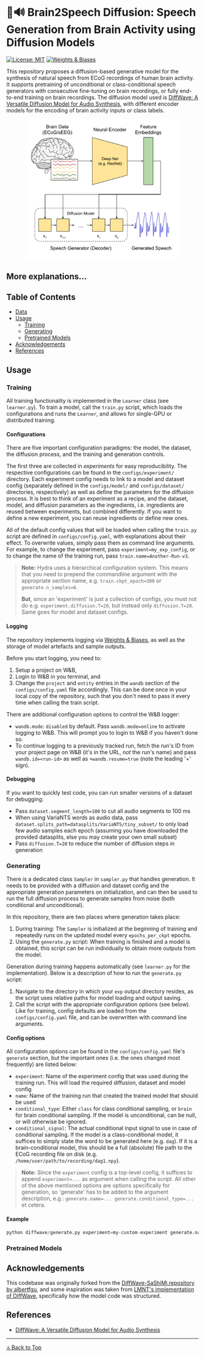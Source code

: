 # 🧠🔊 Brain2Speech Diffusion: Speech Generation from Brain Activity using Diffusion Models

[![License: MIT](https://img.shields.io/badge/License-MIT-green.svg)](https://opensource.org/licenses/MIT)
[![Weights & Biases](https://img.shields.io/badge/Weights_&_Biases-FFBE00?logo=WeightsAndBiases&logoColor=white)](https://wandb.ai/pascalschroeder/brain2speech-diffusion)


This repository proposes a diffusion-based generative model for the synthesis of natural speech from ECoG recordings of human brain activity. It supports pretraining of unconditional or class-conditional speech generators with consecutive fine-tuning on brain recordings, or fully end-to-end training on brain recordings. The diffusion model used is [DiffWave: A Versatile Diffusion Model for Audio Synthesis](https://arxiv.org/pdf/2009.09761.pdf), with different encoder models for the encoding of brain activity inputs or class labels.

<p align="center">
<img width="400" title="Speech Decoding From The Brain" alt="Model Architecture" src="images/Speech Decoding from Brain.png?raw=true">
</p>

## More explanations...

## Table of Contents
* [Data](#data)
* [Usage](#usage)
  * [Training](#training)
  * [Generating](#generating)
  * [Pretrained Models](#pretrained-models)
* [Acknowledgements](#acknowledgements)
* [References](#references)




## Usage

### Training

All training functionality is implemented in the `Learner` class (see `learner.py`). To train a model, call the `train.py` script, which loads the configurations and runs the `Learner`, and allows for single-GPU or distributed training.

#### Configurations

There are five important configuration paradigms: the model, the dataset, the diffusion process, and the training and generation controls.

The first three are collected in *experiments* for easy reproducibility. The respective configurations can be found in the `configs/experiment/` directory. Each experiment config needs to link to a model and dataset config (separately defined in the `configs/model/` and `configs/dataset/` directories, respectively) as well as define the parameters for the diffusion process. It is best to think of an experiment as a recipe, and the dataset, model, and diffusion parameters as the ingredients, i.e. ingredients are reused between experiments, but combined differently. If you want to define a new experiment, you can reuse ingredients or define new ones.

All of the default config values that will be loaded when calling the `train.py` script are defined in `configs/config.yaml`, with explanations about their effect. To overwrite values, simply pass them as command line arguments. For example, to change the experiment, pass `experiment=my_exp_config`, or to change the name of the training run, pass `train.name=Another-Run-v3`.

> **Note:** Hydra uses a hierarchical configuration system. This means that you need to prepend the commandline argument with the appropriate section name, e.g. `train.ckpt_epoch=300` or `generate.n_samples=6`. 
>
> **But**, since an 'experiment' is just a collection of configs, you must not do e.g. `experiment.diffusion.T=20`, but instead only `diffusion.T=20`. Same goes for model and dataset configs.

<!-- 
**Config options**
* `name`: The unique name of the experiment you're running, e.g. 'VariaNTS-Pretraining-v3'. This will also be used as the run name in W&B, should logging to W&B be enabled.
* `ckpt_epoch`: Which checkpoint to resume training from. If `ckpt_epoch=max`, will find the latest checkpoint, if `ckpt_iter=-1` will train from scratch. For any other positive integer, will try to load that exact checkpoint.
* `epochs_per_ckpt`: How many epoch to train between saving a model checkpoint to disk. This also controls the frequency of generating sample outputs.
* `iters_per_logging`: How many batches to feed in the train loop between logging of training metrics.
* `n_epochs`: The total number of epochs to train the model for
* `learning_rate`: The 
* `batch_size_per_gpu`: 8 -->

#### Logging

The repository implements logging via [Weights & Biases](https://wandb.ai/), as well as the storage of model artefacts and sample outputs. 

Before you start logging, you need to:
1. Setup a project on W&B,
2. Login to W&B in you terminal, and
2. Change the `project` and `entity` entries in the `wandb` section of the `configs/config.yaml` file accordingly. This can be done once in your local copy of the repository, such that you don't need to pass it every time when calling the train script.

There are additional configuration options to control the W&B logger:
* `wandb.mode`: `disabled` by default. Pass `wandb.mode=online` to activate logging to W&B. This will prompt you to login to W&B if you haven't done so.
* To continue logging to a previously tracked run, fetch the run's ID from your project page on W&B (it's in the URL, *not* the run's name) and pass `wandb.id=<run-id>` as well as `+wandb.resume=true` (note the leading '+' sign).

#### Debugging

If you want to quickly test code, you can run smaller versions of a dataset for debugging:
* Pass `dataset.segment_length=100` to cut all audio segments to 100 ms
* When using VariaNTS words as audio data, pass `dataset.splits_path=datasplits/VariaNTS/tiny_subset/` to only load few audio samples each epoch (assuming you have downloaded the provided datasplits, else you may create your own small subset)
* Pass `diffusion.T=20` to reduce the number of diffusion steps in generation

### Generating

There is a dedicated class `Sampler` in `sampler.py` that handles generation. It needs to be provided with a diffusion and dataset config and the appropriate generation parameters on initialization, and can then be used to run the full diffusion process to generate samples from noise (both conditional and unconditional).

In this repository, there are two places where generation takes place:
1. During training: The `Sampler` is initialized at the beginning of training and repeatedly runs on the updated model every `epochs_per_ckpt` epochs.
2. Using the `generate.py` script: When training is finished and a model is obtained, this script can be run individually to obtain more outputs from the model. 

Generation during training happens automatically (see `learner.py` for the implementation). Below is a description of how to run the `generate.py` script:

1. Navigate to the directory in which your `exp` output directory resides, as the script uses relative paths for model loading and output saving.
2. Call the script with the appropriate configuration options (see below). Like for training, config defaults are loaded from the `configs/config.yaml` file, and can be overwritten with command line arguments.

#### Config options

All configuration options can be found in the `configs/config.yaml` file's `generate` section, but the important ones (i.e. the ones changed most frequently) are listed below:

* `experiment`: Name of the experiment config that was used during the training run. This will load the required diffusion, dataset and model config
* `name`: Name of the training run that created the trained model that should be used
* `conditional_type`: Either `class` for class conditional sampling, or `brain` for brain conditional sampling. If the model is unconditional, can be null, or will otherwise be ignored.
* `conditional_signal`: The actual conditional input signal to use in case of conditional sampling. If the model is a class-conditional model, it suffices to simply state the word to be generated here (e.g. `dag`). If it is a brain-conditional model, this should be a full (absolute) file path to the ECoG recording file on disk (e.g. `/home/user/path/to/recording/dag1.npy`).

> **Note:** Since the `experiment` config is a top-level config, it suffices to append `experiment=...` as argument when calling the script. All other of the above mentioned options are options specifically for generation, so 'generate' has to be added to the argument description, e.g.: `generate.name=... generate.conditional_type=...` et cetera.

#### Example
```s
python diffwave/generate.py experiment=my-custom-experiment generate.name=Example-Model-v2 generate.conditional_type=class generate.conditional_signal=dag
```

### Pretrained Models

## Acknowledgements
This codebase was originally forked from the [DiffWave-SaShiMi repository by albertfgu](https://github.com/albertfgu/diffwave-sashimi), and some inspiration was taken from [LMNT's implementation of DiffWave](https://github.com/lmnt-com/diffwave), specifically how the model code was structured.

## References
* [DiffWave: A Versatile Diffusion Model for Audio Synthesis](https://arxiv.org/pdf/2009.09761.pdf)

---
[🔝 Back to Top](#-brain2speech-diffusion-speech-generation-from-brain-activity-using-diffusion-models)

<!-- # DiffWave Unconditional Dutch

> :warning: **Disclaimer:**
>
> This is a fork of the [DiffWave-SaShiMi repository by albertfgu](https://github.com/albertfgu/diffwave-sashimi) to train the model on Dutch spoken data in the unconditional setting.
>
> It's in development and changes are not well documented. I do not recommend working with this repository in its current state, but if you are interested in doing so anyways, please reach out to me before.
>
> The rest of this Readme is the original one from albertfgu's repository.

## :point_down: Original ReadMe

This repository is an implementation of the waveform synthesizer in [DIFFWAVE: A VERSATILE DIFFUSION MODEL FOR AUDIO SYNTHESIS](https://arxiv.org/pdf/2009.09761.pdf).
It also has code to reproduce the SaShiMi+DiffWave experiments from [It’s Raw! Audio Generation with State-Space Models](https://arxiv.org/abs/2202.09729) (Goel et al. 2022).

This is a fork/combination of the implementations [philsyn/DiffWave-unconditional](https://github.com/philsyn/DiffWave-unconditional) and [philsyn/DiffWave-Vocoder](https://github.com/philsyn/DiffWave-Vocoder).
This repo uses Git LFS to store model checkpoints, which unfortunately [does not work with public forks](https://github.com/git-lfs/git-lfs/issues/1939).
For this reason it is not an official GitHub fork.

## Overview

This repository aims to provide a clean implementation of the DiffWave audio diffusion model.
The `checkpoints` branch of this repository has the original code used for reproducing experiments from the SaShiMi paper ([instructions](#pretrained-models)).
The `master` branch of this repository has the latest versions of the S4/SaShiMi model and can be used to train new models from scratch.


Compared to the parent fork for DiffWave, this repository has:
- Both unconditional (SC09) and vocoding (LJSpeech) waveform synthesis. It's also designed in a way to be easy to add new datasets
- Significantly improved infrastructure and documentation
- Configuration system with Hydra for modular configs and flexible command-line API
- Logging with WandB instead of Tensorboard, including automatically generating and uploading samples during training
- Vocoding does not require a separate pre-processing step to generate spectrograms, making it easier and less error-prone to use
- Option to replace WaveNet with the SaShiMi backbone (based on the [S4 layer](https://github.com/HazyResearch/state-spaces))
- Pretrained checkpoints and samples for both DiffWave (+Wavenet) and DiffWave+SaShiMi

These are some features that would be nice to add.
PRs are very welcome!
- Use the pip S4 package once it's released, instead of manually updating the standalone files
- Mixed-precision training
- Fast inference procedure from later versions of the DiffWave paper
- Can add an option to allow original Tensorboard logging instead of WandB (code is still there, just commented out)
- The different backbones (WaveNet and SaShiMi) can be consolidated more cleanly with the diffusion logic factored out

## ToC

- [Usage](#usage)
- [Data](#data)
- [Training](#training)
- [Vocoding](#vocoding)
- [Pretrained Models](#pretrained-models)
  - [DiffWave+SaShiMi](#sashimi-1)
  - [DiffWave](#wavenet-1)

## Usage

A basic experiment can be run with `python train.py`.
This default config is for SC09 unconditional generation with the SaShiMi backbone.

### Hydra

Configuration is managed by [Hydra](https://hydra.cc).
Config files are under `configs/`.
Examples of different configs and running experiments via command line are provided throughout this README.
Hydra has a steeper learning curve than standard `argparse`-based workflows, but offers much more flexibility and better experiment management. Feel free to file issues for help with configs.

### Multi-GPU training
By default, all available GPUs are used (according to [`torch.cuda.device_count()`](https://pytorch.org/docs/stable/cuda.html#torch.cuda.device_count)).
You can specify which GPUs to use by setting the [`CUDA_DEVICES_AVAILABLE`](https://developer.nvidia.com/blog/cuda-pro-tip-control-gpu-visibility-cuda_visible_devices/) environment variable before running the training module, or e.g. `CUDA_VISIBLE_DEVICES=0,1 python train.py`.


## Data

Unconditional generation uses the SC09 dataset by default, while vocoding uses [LJSpeech](https://keithito.com/LJ-Speech-Dataset/).
The entry `dataset_config.data_path` of the config should point to the desired folder, e.g. `data/sc09` or `data/LJSpeech-1.1/wavs`

### SC09
For SC09, extract the Speech Commands dataset and move the digits subclasses into a separate folder, e.g. `./data/sc09/{zero,one,two,three,four,five,six,seven,eight,nine}`

### LJSpeech

Download the LJSpeech dataset into a folder. For example (as of 2022/06/28):
```
mkdir data && cd data
wget https://data.keithito.com/data/speech/LJSpeech-1.1.tar.bz2
tar xvf LJSpeech-1.1.tar.bz2
```
The waveforms should be organized in the folder `./data/LJSpeech-1.1/wavs`


## Models

All models use the DiffWave diffusion model with either a WaveNet or SaShiMi backbone.
The model configuration is controlled by the dictionary `model` inside the config file.

### Diffusion

The flags `in_channels` and `out_channels` control the data dimension.
The three flags `diffusion_step_embed_dim_{in,mid,out}` control DiffWave parameters for the diffusion step embedding.
The flag `unconditional` determines whether to do unconditional or conditional generation.
These flags are common to both backbones.

### WaveNet

The WaveNet backbone is used by setting `model._name_=wavenet`.
The parameters `res_channels`, `skip_channels`, `num_res_layers`, and `dilation_cycle` control the WaveNet backbone.

### SaShiMi

The SaShiMi backbone is used by setting `model._name_=sashimi`.
The parameters are:
```yaml
unet:     # If true, use S4 layers in both the downsample and upsample parts of the backbone. If false, use S4 layers in only the upsample part.
d_model:  # Starting model dimension of outermost stage
n_layers: # Number of layers per stage
pool:     # List of pooling factors per stage (e.g. [4, 4] means three total stages, pooling by a factor of 4 in between each)
expand:   # Multiplicative factor to increase model dimension between stages
ff:       # Feedforward expansion factor: MLP block has dimensions d_model -> d_model*ff -> d_model)
```

## Training

A basic experiment can be run with `python train.py`, which defaults to `python train.py experiment=sc09` (SC09 unconditional waveform synthesis).

Experiments are saved under `exp/<run>` with an automatically generated run name identifying the experiment (model and setting).
Checkpoints are saved to `exp/<run>/checkpoint/` and generated audio samples to `exp/<run>/waveforms/`.

### Logging
Set `wandb.mode=online` to turn on WandB logging, or `wandb.mode=disabled` to turn it off.
Standard wandb arguments such as entity and project are configurable.

### Resuming

To resume from the checkpoint `exp/<run>/checkpoint/1000.pkl`, simply re-run the same training command with the additional flag `train.ckpt_iter=1000`.
Passing in `train_config.ckpt_iter=max` resumes from the last checkpoint, and `train_config.ckpt_iter=-1` trains from scratch.

Use `wandb.id=<id>` to resume logging to a previous run.

### Generating

After training with `python train.py <flags>`, `python generate.py <flags>` generates samples according to the `generate` dictionary of the config.

For example,
```
python generate.py <flags> generate.ckpt_iter=500000 generate.n_samples=256 generate.batch_size=128
```
generates 256 samples per GPU, at a batch size of 128 per GPU, from the model specified in the config at checkpoint iteration 500000.

Generated samples will be stored in `exp/<run>/waveforms/<generate.ckpt_iter>/`

## Vocoding

- After downloading the data, make the config's `dataset.data_path` point to the `.wav` files
- Toggle `model.unconditional=false`
- Pass in the name of a `.wav` file for generation, e.g. `generate.mel_name=LJ001-0001`. Every checkpoint, vocoded samples for this audio file will be logged to wandb

Currently, vocoding is only set up for the LJSpeech dataset. See the config `configs/experiment/ljspeech.yaml` for details.
The following is an example command for LJSpeech vocoding with a smaller SaShiMi model. A checkpoint for this model at 200k steps is also provided.
```
python train.py experiment=ljspeech model=sashimi model.d_model=32 wandb.mode=online
```

Another example with a smaller WaveNet backbone, similar to the results from the DiffWave paper:
```
python train.py experiment=ljspeech model=wavenet model.res_channels=64 model.skip_channels=64 wandb.mode=online
```

Generation can be done in the usual way, conditioning on any spectrogram, e.g.
```
python generate.py experiment=ljspeech model=sashimi model.d_model=32 generate.mel_name=LJ001-0002
```

### Pre-processed Spectrograms

Other DiffWave vocoder implementations such as https://github.com/philsyn/DiffWave-Vocoder and https://github.com/lmnt-com/diffwave require first generating spectrograms in a separate pre-processing step.
This implementation does not require this step, which we find more convenient.
However, pre-processing and saving the spectrograms is still possible.

To generate a folder of spectrograms according to the `dataset` config, run the `mel2samp` script and specify an output directory (e.g. here 256 refers to the hop size):
```
python -m dataloaders.mel2samp experiment=ljspeech +output_dir=mel256
```

Then during training or generation, add in the additional flag `generate.mel_path=mel256` to use the pre-processed spectrograms, e.g.
```
python generate.py experiment=ljspeech model=sashimi model.d_model=32 generate.mel_name=LJ001-0002 generate.mel_path=mel256
```


# Pretrained Models

The remainder of this README pertains only to pre-trained models from the SaShiMi paper.

The branch `git checkout checkpoints` provides checkpoints for these models.

**This branch is meant only for reproducing generated samples from the SaShiMi paper from ICML 2022 - please do not attempt train-from-scratch results from this code.**
The older models in this branch have issues that are explained below.

Training from scratch is covered in the previous part of this README and should be done from the `master` branch.

### Checkpoints

Install [Git LFS](https://git-lfs.github.com/) and `git lfs pull` to download the checkpoints.

### Samples
For each of the provided checkpoints, 16 audio samples are provided.

More pre-generated samples for all models from the SaShiMi paper can be downloaded from: https://huggingface.co/krandiash/sashimi-release/tree/main/samples/sc09

The below four models correspond to "sashimi-diffwave", "sashimi-diffwave-small", "diffwave", and "diffwave-small" respectively.
Command lines are also provided to reproduce these samples (up to random seed).


## SaShiMi

The version of S4 used in the experiments in the SaShiMi paper is an outdated version of S4 from January 2022 that predates V2 (February 2022) of the [S4 repository](https://github.com/HazyResearch/state-spaces). S4 is currently on V3 as of July 2022.

### DiffWave+SaShiMi

- Experiment folder: `exp/unet_d128_n6_pool_2_expand2_ff2_T200_betaT0.02_uncond/`
- Train from scratch: `python train.py model=sashimi train.ckpt_iter=-1`
- Resume training: `python train.py model=sashimi train.ckpt_iter=max train.learning_rate=1e-4`
(as described in the paper, this model used a manual learning rate decay after 500k steps)

Generation examples:
- `python generate.py experiment=sc09 model=sashimi` (Latest model at 800k steps)
- `python generate.py experiment=sc09 model=sashimi generate.ckpt_iter=500000` (Earlier model at 500k steps)
- `python generate.py generate.n_samples=256 generate.batch_size=128` (Generate 256 samples per GPU with the largest batch that fits on an A100. The paper uses this command to generate 2048 samples on an 8xA100 machine for evaluation metrics.)

### DiffWave+SaShiMi small

Experiment folder: `exp/unet_d64_n6_pool_2_expand2_ff2_T200_betaT0.02_uncond/`

Train (since the model is smaller, you can increase the batch size and logged samples per checkpoint):
```
python train.py experiment=sc09 model=sashimi model.d_model=64 train.batch_size_per_gpu=4 generate.n_samples=32
```

Generate:
```
python generate.py experiment=sc09 model=sashimi model.d_model=64 generate.n_samples=256 generate.batch_size=256
```

## WaveNet

The WaveNet backbone provided in the parent fork had a [small](https://github.com/albertfgu/diffwave-sashimi/blob/checkpoints/models/wavenet.py#L92) [bug](https://github.com/albertfgu/diffwave-sashimi/blob/checkpoints/models/wavenet.py#L163) where it used `x += y` instead of `x = x + y`.
This can cause a difficult-to-trace error in some PyTorch + environment combinations (but sometimes it works; I never figured out when it's ok).
These two lines are fixed in the master branch of this repo.

However, for some reason when models are *trained using the wrong code* and *loaded using the correct code*,
the model runs fine but produces inconsistent outputs, even in inference mode (i.e. generation produces static noise).
So this branch for reproducing the checkpoints uses the incorrect version of these two lines.
This allows generating from the pre-trained models, but may not train in some environments.
**If anyone knows why this happens, I would love to know! Shoot me an email or file an issue!**


### DiffWave(+WaveNet)
- Experiment folder: `exp/wnet_h256_d36_T200_betaT0.02_uncond/`
- Usage: `python <train|generate>.py model=wavenet`

More notes:
- The fully trained model (1000000 steps) is the original checkpoint from the original repo philsyn/DiffWave-unconditional
- The checkpoint at 500000 steps is our version trained from scratch
- These should both be compatible with this codebase (e.g. generation works with both), but for some reason the original `checkpoint/1000000.pkl` file is much smaller than our `checkpoint/500000.pkl`
- I don't remember if I changed anything in the code to cause this; perhaps it could also be differences in PyTorch or versions or environments?

### DiffWave(+WaveNet) small
Experiment folder: `exp/wnet_h128_d30_T200_betaT0.02_uncond/`

Train:
```
python train.py model=wavenet model.res_channels=128 model.num_res_layers=30 model.dilation_cycle=10 train.batch_size_per_gpu=4 generate.n_samples=32
```
A shorthand model config is also defined
```
python train.py model=wavenet_small train.batch_size_per_gpu=4 generate.n_samples=32
```


## Vocoders
The parent fork has a few pretrained LJSpeech vocoder models. Because of the WaveNet bug, we recommend not using these and simply training from scratch from the `master` branch; these vocoder models are small and faster to train than the unconditional SC09 models.
Feel free to file an issue for help with configs.
 -->
